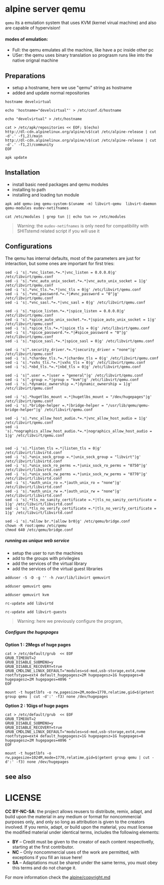 # alpine server qemu

`qemu` its a emulation system that uses KVM (kernel virual machine) and also are capable of hypervision!

#### modes of emulation:

* Full: the qemu emulates all the machine, like have a pc inside other pc
* USer: the qemu uses binary translation so prograsm runs like into the native orignal machine

## Preparations

* setup a hostname, here we use "qemu" string as hostname
* added and update normal repositories


```
hostname develvirtual

echo 'hostname="develvirtual"' > /etc/conf.d/hostname 

echo "develvirtual" > /etc/hostname

cat > /etc/apk/repositories << EOF; $(echo)
http://dl-cdn.alpinelinux.org/alpine/v$(cat /etc/alpine-release | cut -d'.' -f1,2)/main
http://dl-cdn.alpinelinux.org/alpine/v$(cat /etc/alpine-release | cut -d'.' -f1,2)/community
EOF

apk update
```

## Installation

* install basic need packages and qemu modules
* installing to path
* installing and loading tun module

```
apk add qemu-img qemu-system-$(uname -m) libvirt-qemu  libvirt-daemon qemu-modules eudev-netifnames

cat /etc/modules | grep tun || echo tun >> /etc/modules
```

> Warning: the `eudev-netifnames` is only need for compatibility with SHITstemd related script if you will use it

## Configurations

The qemu has internal defaults, most of the parameters are just for interaction, 
but some ones are important for first tries:

```
sed -i 's|.*vnc_listen.*=.*|vnc_listen = 0.0.0.0|g' /etc/libvirt/qemu.conf
sed -i 's|.*vnc_auto_unix_socket.*=.*|vnc_auto_unix_socket = 1|g' /etc/libvirt/qemu.conf
sed -i 's|.*vnc_tls.*=.*|vnc_tls = 0|g' /etc/libvirt/qemu.conf
sed -i 's|.*vnc_password.*=.*|#vnc_password = "0"|g' /etc/libvirt/qemu.conf
sed -i 's|.*vnc_sasl.*=.*|vnc_sasl = 0|g' /etc/libvirt/qemu.conf

sed -i 's|.*spice_listen.*=.*|spice_listen = 0.0.0.0|g' /etc/libvirt/qemu.conf
sed -i 's|.*spice_auto_unix_socket.*=.*|spice_auto_unix_socket = 1|g' /etc/libvirt/qemu.conf
sed -i 's|.*spice_tls.*=.*|spice_tls = 0|g' /etc/libvirt/qemu.conf
sed -i 's|.*spice_password.*=.*|#spice_password = "0"|g' /etc/libvirt/qemu.conf
sed -i 's|.*spice_sasl.*=.*|spice_sasl = 0|g' /etc/libvirt/qemu.conf

sed -i 's|^.security_driver.*=.*|security_driver = "none"|g' /etc/libvirt/qemu.conf
sed -i 's|.*chardev_tls.*=.*|chardev_tls = 0|g' /etc/libvirt/qemu.conf
sed -i 's|.*vxhs_tls.*=.*|vxhs_tls = 0|g' /etc/libvirt/qemu.conf
sed -i 's|.*nbd_tls.*=.*|nbd_tls = 0|g' /etc/libvirt/qemu.conf

sed -i 's|^.user =.*|user = "general"|g' /etc/libvirt/qemu.conf
sed -i 's|^.group =.*|group = "kvm"|g' /etc/libvirt/qemu.conf
sed -i 's|.*dynamic_ownership =.*|dynamic_ownership = 1|g' /etc/libvirt/qemu.conf

sed -i 's|.*hugetlbs_mount =.*|hugetlbs_mount = "/dev/hugepages"|g' /etc/libvirt/qemu.conf
sed -i 's|.*bridge-helper =.*|bridge-helper = "/usr/lib/qemu/qemu-bridge-helper"|g' /etc/libvirt/qemu.conf

sed -i 's|.*vnc_allow_host_audio.*=.*|vnc_allow_host_audio = 1|g' /etc/libvirt/qemu.conf
sed -i 's|.*nographics_allow_host_audio.*=.*|nographics_allow_host_audio = 1|g' /etc/libvirt/qemu.conf


sed -i 's|.*listen_tls =.*|listen_tls = 0|g' /etc/libvirt/libvirtd.conf
sed -i 's|.*unix_sock_group =.*|unix_sock_group = "libvirt"|g' /etc/libvirt/libvirtd.conf
sed -i 's|.*unix_sock_ro_perms =.*|unix_sock_ro_perms = "0750"|g' /etc/libvirt/libvirtd.conf
sed -i 's|.*unix_sock_rw_perms =.*|unix_sock_rw_perms = "0770"|g' /etc/libvirt/libvirtd.conf
sed -i 's|.*auth_unix_ro =.*|auth_unix_ro = "none"|g' /etc/libvirt/libvirtd.conf
sed -i 's|.*auth_unix_rw =.*|auth_unix_rw = "none"|g' /etc/libvirt/libvirtd.conf
sed -i 's|.*tls_no_sanity_certificate =.*|tls_no_sanity_certificate = 1|g' /etc/libvirt/libvirtd.conf
sed -i 's|.*tls_no_verify_certificate =.*|tls_no_verify_certificate = 1|g' /etc/libvirt/libvirtd.conf

sed -i 's|.*allow br.*|allow br0|g' /etc/qemu/bridge.conf
chown -R root:qemu /etc/qemu
chmod 640 /etc/qemu/bridge.conf
```

##### running as unique web service

* setup the user to run the machines
* add to the groups with privilegies
* add the services of the virtual library
* add the services of the virtual guest libraries


```
adduser -S -D -g '' -h /var/lib/libvirt qemuvirt

adduser qemuvirt qemu

adduser qemuvirt kvm

rc-update add libvirtd

rc-update add libvirt-guests
```

> Warning: here we previously configure the program, 

##### Configure the hugepages

**Option 1 : 2Megs of huge pages**

```
cat > /etc/default/grub  << EOF
GRUB_TIMEOUT=2
GRUB_DISABLE_SUBMENU=y
GRUB_DISABLE_RECOVERY=true
GRUB_CMDLINE_LINUX_DEFAULT="modules=sd-mod,usb-storage,ext4,nvme rootfstype=ext4 default_hugepagesz=2M hugepagesz=1G hugepages=8 hugepagesz=2M hugepages=4096 "
EOF

mount -t hugetlbfs -o rw,pagesize=2M,mode=1770,relatime,gid=$(getent group qemu | cut -d':' -f3) none /dev/hugepages
```

**Option 2 : 1Gigs of huge pages**

```
cat > /etc/default/grub  << EOF
GRUB_TIMEOUT=2
GRUB_DISABLE_SUBMENU=y
GRUB_DISABLE_RECOVERY=true
GRUB_CMDLINE_LINUX_DEFAULT="modules=sd-mod,usb-storage,ext4,nvme rootfstype=ext4 default_hugepagesz=1G hugepagesz=1G hugepages=8 hugepagesz=2M hugepages=4096 "
EOF

mount -t hugetlbfs -o rw,pagesize=1024M,mode=1770,relatime,gid=$(getent group qemu | cut -d':' -f3) none /dev/hugepages
```


## see also


# LICENSE

**CC BY-NC-SA**: the project allows reusers to distribute, remix, adapt, and build upon the material 
in any medium or format for noncommercial purposes only, and only so long as attribution is given 
to the creators involved. If you remix, adapt, or build upon the material, you must license the modified 
material under identical terms,  includes the following elements:

* **BY**  – Credit must be given to the creator of each content respectivelly, starting at the first contributor.
* **NC**  – Only noncommercial uses of the work are permitted, with exceptions if you fill an issue here!
* **SA**  – Adaptations must be shared under the same terms, you must obey this terms and do not change it.

For more information check the [alpine/copyright.md](../../alpine/copyright.md)
